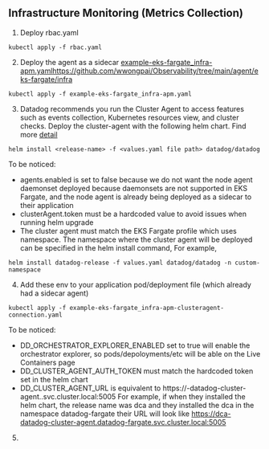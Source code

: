 ## Infrastructure Monitoring (Metrics Collection)

1. Deploy rbac.yaml
```
kubectl apply -f rbac.yaml
```

2. Deploy the agent as a sidecar [example-eks-fargate_infra-apm.yaml](https://github.com/wwongpai/Observability/tree/main/agent/eks-fargate/infra)https://github.com/wwongpai/Observability/tree/main/agent/eks-fargate/infra
```
kubectl apply -f example-eks-fargate_infra-apm.yaml
```

3. Datadog recommends you run the Cluster Agent to access features such as events collection, Kubernetes resources view, and cluster checks. Deploy the cluster-agent with the following helm chart. Find more [detail](https://docs.datadoghq.com/integrations/eks_fargate/#running-the-cluster-agent-or-the-cluster-checks-runner)
```
helm install <release-name> -f <values.yaml file path> datadog/datadog
```
To be noticed:
- agents.enabled is set to false because we do not want the node agent daemonset deployed because daemonsets are not supported in EKS Fargate, and the node agent is already being deployed as a sidecar to their application
- clusterAgent.token must be a hardcoded value to avoid issues when running helm upgrade
- The cluster agent must match the EKS Fargate profile which uses namespace. The namespace where the cluster agent will be deployed can be specified in the helm install command, For example,
```
helm install datadog-release -f values.yaml datadog/datadog -n custom-namespace
```

4. Add these env to your application pod/deployment file (which already had a sidecar agent)
```
kubectl apply -f example-eks-fargate_infra-apm-clusteragent-connection.yaml
```
To be noticed:
- DD_ORCHESTRATOR_EXPLORER_ENABLED set to true will enable the orchestrator explorer, so pods/depoloyments/etc will be able on the Live Containers page
- DD_CLUSTER_AGENT_AUTH_TOKEN must match the hardcoded token set in the helm chart
- DD_CLUSTER_AGENT_URL is equivalent to https://<helm-install-name>-datadog-cluster-agent.<dca-install-namespace>.svc.cluster.local:5005
For example, if when they installed the helm chart, the release name was dca and they installed the dca in the namespace datadog-fargate their URL will look like https://dca-datadog-cluster-agent.datadog-fargate.svc.cluster.local:5005


5.

